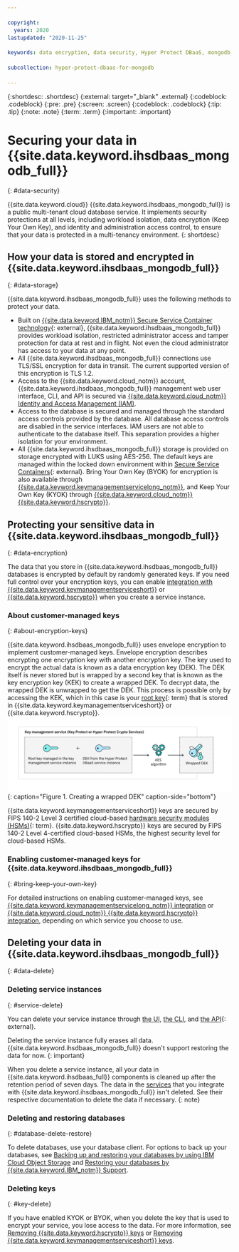 ```yaml
---

copyright:
  years: 2020
lastupdated: "2020-11-25"

keywords: data encryption, data security, Hyper Protect DBaaS, mongodb, BYOK, KYOK

subcollection: hyper-protect-dbaas-for-mongodb

---
```


{:shortdesc: .shortdesc}
{:external: target="_blank" .external}
{:codeblock: .codeblock}
{:pre: .pre}
{:screen: .screen}
{:codeblock: .codeblock}
{:tip: .tip}
{:note: .note}
{:term: .term}
{:important: .important}

# Securing your data in {{site.data.keyword.ihsdbaas_mongodb_full}}
{: #data-security}

{{site.data.keyword.cloud}} {{site.data.keyword.ihsdbaas_mongodb_full}} is a public multi-tenant cloud database service. It implements security protections at all levels, including workload isolation, data encryption (Keep Your Own Key), and identity and administration access control, to ensure that your data is protected in a multi-tenancy environment.
{: shortdesc}

## How your data is stored and encrypted in {{site.data.keyword.ihsdbaas_mongodb_full}}
{: #data-storage}

{{site.data.keyword.ihsdbaas_mongodb_full}} uses the following methods to protect your data.

- Built on [{{site.data.keyword.IBM_notm}} Secure Service Container technology](https://www.ibm.com/us-en/marketplace/secure-service-container){: external}, {{site.data.keyword.ihsdbaas_mongodb_full}} provides workload isolation, restricted administrator access and tamper protection for data at rest and in flight. Not even the cloud administrator has access to your data at any point.
- All {{site.data.keyword.ihsdbaas_mongodb_full}} connections use TLS/SSL encryption for data in transit. The current supported version of this encryption is TLS 1.2.
- Access to the {{site.data.keyword.cloud_notm}} account, {{site.data.keyword.ihsdbaas_mongodb_full}} management web user interface, CLI, and API is secured via [{{site.data.keyword.cloud_notm}} Identity and Access Management (IAM)](/docs/hyper-protect-dbaas-for-mongodb?topic=hyper-protect-dbaas-for-mongodb-iam).
- Access to the database is secured and managed through the standard access controls provided by the database. All database access controls are disabled in the service interfaces. IAM users are not able to authenticate to the database itself. This separation provides a higher isolation for your environment. 
- All {{site.data.keyword.ihsdbaas_mongodb_full}} storage is provided on storage encrypted with LUKS using AES-256. The default keys are managed within the locked down environment within [Secure Service Containers](https://www.ibm.com/us-en/marketplace/secure-service-container){: external}. Bring Your Own Key (BYOK) for encryption is also available through [{{site.data.keyword.keymanagementservicelong_notm}}](/docs/hyper-protect-dbaas-for-mongodb?topic=hyper-protect-dbaas-for-mongodb-key-protect-byok), and Keep Your Own Key (KYOK) through [{{site.data.keyword.cloud_notm}} {{site.data.keyword.hscrypto}}](/docs/hyper-protect-dbaas-for-mongodb?topic=hyper-protect-dbaas-for-mongodb-hpcs-byok).

## Protecting your sensitive data in {{site.data.keyword.ihsdbaas_mongodb_full}}
{: #data-encryption}

The data that you store in {{site.data.keyword.ihsdbaas_mongodb_full}} databases is encrypted by default by randomly generated keys. If you need full control over your encryption keys, you can enable [integration with {{site.data.keyword.keymanagementserviceshort}}](/docs/hyper-protect-dbaas-for-mongodb?topic=hyper-protect-dbaas-for-mongodb-key-protect-byok) or [{{site.data.keyword.hscrypto}}](/docs/hyper-protect-dbaas-for-mongodb?topic=hyper-protect-dbaas-for-mongodb-hpcs-byok) when you create a service instance.

### About customer-managed keys
{: #about-encryption-keys}

{{site.data.keyword.ihsdbaas_mongodb_full}} uses envelope encryption to implement customer-managed keys. Envelope encryption describes encrypting one encryption key with another encryption key. The key used to encrypt the actual data is known as a data encryption key (DEK). The DEK itself is never stored but is wrapped by a second key that is known as the key encryption key (KEK) to create a wrapped DEK. To decrypt data, the wrapped DEK is unwrapped to get the DEK. This process is possible only by accessing the KEK, which in this case is your [root key](#x6946961){: term} that is stored in {{site.data.keyword.keymanagementserviceshort}} or {{site.data.keyword.hscrypto}}.
![Creating a wrapped DEK](images/Wrapped_DEK.svg "Creating a wrapped DEK"){: caption="Figure 1. Creating a wrapped DEK" caption-side="bottom"}

{{site.data.keyword.keymanagementserviceshort}} keys are secured by FIPS 140-2 Level 3 certified cloud-based [hardware security modules (HSMs)](#x6704988){: term}. {{site.data.keyword.hscrypto}} keys are secured by FIPS 140-2 Level 4-certified cloud-based HSMs, the highest security level for cloud-based HSMs.

### Enabling customer-managed keys for {{site.data.keyword.ihsdbaas_mongodb_full}}
{: #bring-keep-your-own-key}

For detailed instructions on enabling customer-managed keys, see [{{site.data.keyword.keymanagementservicelong_notm}} integration](/docs/hyper-protect-dbaas-for-mongodb?topic=hyper-protect-dbaas-for-mongodb-key-protect-byok) or [{{site.data.keyword.cloud_notm}} {{site.data.keyword.hscrypto}} integration](/docs/hyper-protect-dbaas-for-mongodb?topic=hyper-protect-dbaas-for-mongodb-hpcs-byok), depending on which service you choose to use.

## Deleting your data in {{site.data.keyword.ihsdbaas_mongodb_full}}
{: #data-delete}

### Deleting service instances
{: #service-delete}

You can delete your service instance through [the UI](/docs/hyper-protect-dbaas-for-mongodb?topic=hyper-protect-dbaas-for-mongodb-manage-service#webui-manage-service), [the CLI](/docs/cli?topic=cli-ibmcloud_commands_resource#ibmcloud_resource_service_instance_delete), and [the API](/apidocs/hyperp-dbaas/hyperp-dbaas-v3#delete-a-service-instance){: external}.

Deleting the service instance fully erases all data. {{site.data.keyword.ihsdbaas_mongodb_full}} doesn't support restoring the data for now.
{: important}

When you delete a service instance, all your data in {{site.data.keyword.ihsdbaas_full}} components is cleaned up after the retention period of seven days. The data in the [services](/docs/hyper-protect-dbaas-for-mongodb?topic=hyper-protect-dbaas-for-mongodb-service-integration) that you integrate with {{site.data.keyword.ihsdbaas_mongodb_full}} isn't deleted. See their respective documentation to delete the data if necessary.
{: note}

### Deleting and restoring databases
{: #database-delete-restore}

To delete databases, use your database client. For options to back up your databases, see [Backing up and restoring your databases by using IBM Cloud Object Storage](/docs/hyper-protect-dbaas-for-mongodb?topic=hyper-protect-dbaas-for-mongodb-backup_mongodb_databases) and [Restoring your databases by {{site.data.keyword.IBM_notm}} Support](/docs/hyper-protect-dbaas-for-mongodb?topic=hyper-protect-dbaas-for-mongodb-restore_mongodb_databases).

### Deleting keys
{: #key-delete}

If you have enabled KYOK or BYOK, when you delete the key that is used to encrypt your service, you lose access to the data. For more information, see [Removing {{site.data.keyword.hscrypto}} keys](/docs/hyper-protect-dbaas-for-mongodb?topic=hyper-protect-dbaas-for-mongodb-hpcs-byok#hpcs-remove-key) or [Removing {{site.data.keyword.keymanagementserviceshort}} keys](/docs/hyper-protect-dbaas-for-mongodb?topic=hyper-protect-dbaas-for-mongodb-key-protect-byok#kp-remove-key).
